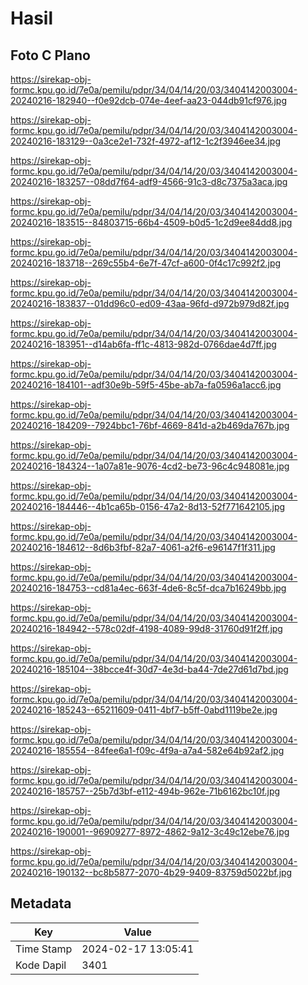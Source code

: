 # Hasil

## Foto C Plano

https://sirekap-obj-formc.kpu.go.id/7e0a/pemilu/pdpr/34/04/14/20/03/3404142003004-20240216-182940--f0e92dcb-074e-4eef-aa23-044db91cf976.jpg

https://sirekap-obj-formc.kpu.go.id/7e0a/pemilu/pdpr/34/04/14/20/03/3404142003004-20240216-183129--0a3ce2e1-732f-4972-af12-1c2f3946ee34.jpg

https://sirekap-obj-formc.kpu.go.id/7e0a/pemilu/pdpr/34/04/14/20/03/3404142003004-20240216-183257--08dd7f64-adf9-4566-91c3-d8c7375a3aca.jpg

https://sirekap-obj-formc.kpu.go.id/7e0a/pemilu/pdpr/34/04/14/20/03/3404142003004-20240216-183515--84803715-66b4-4509-b0d5-1c2d9ee84dd8.jpg

https://sirekap-obj-formc.kpu.go.id/7e0a/pemilu/pdpr/34/04/14/20/03/3404142003004-20240216-183718--269c55b4-6e7f-47cf-a600-0f4c17c992f2.jpg

https://sirekap-obj-formc.kpu.go.id/7e0a/pemilu/pdpr/34/04/14/20/03/3404142003004-20240216-183837--01dd96c0-ed09-43aa-96fd-d972b979d82f.jpg

https://sirekap-obj-formc.kpu.go.id/7e0a/pemilu/pdpr/34/04/14/20/03/3404142003004-20240216-183951--d14ab6fa-ff1c-4813-982d-0766dae4d7ff.jpg

https://sirekap-obj-formc.kpu.go.id/7e0a/pemilu/pdpr/34/04/14/20/03/3404142003004-20240216-184101--adf30e9b-59f5-45be-ab7a-fa0596a1acc6.jpg

https://sirekap-obj-formc.kpu.go.id/7e0a/pemilu/pdpr/34/04/14/20/03/3404142003004-20240216-184209--7924bbc1-76bf-4669-841d-a2b469da767b.jpg

https://sirekap-obj-formc.kpu.go.id/7e0a/pemilu/pdpr/34/04/14/20/03/3404142003004-20240216-184324--1a07a81e-9076-4cd2-be73-96c4c948081e.jpg

https://sirekap-obj-formc.kpu.go.id/7e0a/pemilu/pdpr/34/04/14/20/03/3404142003004-20240216-184446--4b1ca65b-0156-47a2-8d13-52f771642105.jpg

https://sirekap-obj-formc.kpu.go.id/7e0a/pemilu/pdpr/34/04/14/20/03/3404142003004-20240216-184612--8d6b3fbf-82a7-4061-a2f6-e96147f1f311.jpg

https://sirekap-obj-formc.kpu.go.id/7e0a/pemilu/pdpr/34/04/14/20/03/3404142003004-20240216-184753--cd81a4ec-663f-4de6-8c5f-dca7b16249bb.jpg

https://sirekap-obj-formc.kpu.go.id/7e0a/pemilu/pdpr/34/04/14/20/03/3404142003004-20240216-184942--578c02df-4198-4089-99d8-31760d91f2ff.jpg

https://sirekap-obj-formc.kpu.go.id/7e0a/pemilu/pdpr/34/04/14/20/03/3404142003004-20240216-185104--38bcce4f-30d7-4e3d-ba44-7de27d61d7bd.jpg

https://sirekap-obj-formc.kpu.go.id/7e0a/pemilu/pdpr/34/04/14/20/03/3404142003004-20240216-185243--65211609-0411-4bf7-b5ff-0abd1119be2e.jpg

https://sirekap-obj-formc.kpu.go.id/7e0a/pemilu/pdpr/34/04/14/20/03/3404142003004-20240216-185554--84fee6a1-f09c-4f9a-a7a4-582e64b92af2.jpg

https://sirekap-obj-formc.kpu.go.id/7e0a/pemilu/pdpr/34/04/14/20/03/3404142003004-20240216-185757--25b7d3bf-e112-494b-962e-71b6162bc10f.jpg

https://sirekap-obj-formc.kpu.go.id/7e0a/pemilu/pdpr/34/04/14/20/03/3404142003004-20240216-190001--96909277-8972-4862-9a12-3c49c12ebe76.jpg

https://sirekap-obj-formc.kpu.go.id/7e0a/pemilu/pdpr/34/04/14/20/03/3404142003004-20240216-190132--bc8b5877-2070-4b29-9409-83759d5022bf.jpg


## Metadata

| Key        | Value               |
| ---------- | ------------------- |
| Time Stamp | 2024-02-17 13:05:41 |
| Kode Dapil | 3401                |



